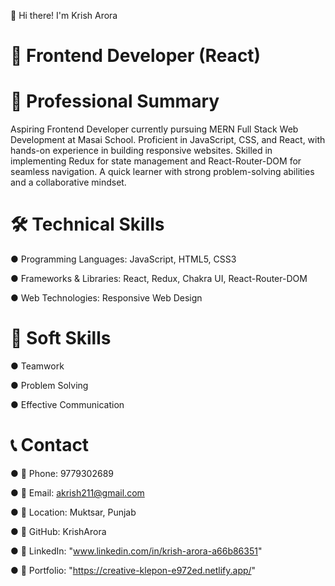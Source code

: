 👋 Hi there! I'm Krish Arora

# 🚀 Frontend Developer (React)




# 🏅 Professional Summary

Aspiring Frontend Developer currently pursuing MERN Full Stack Web Development at Masai School. Proficient in JavaScript, CSS, and React, with hands-on experience in building responsive websites. Skilled in implementing Redux for state management and React-Router-DOM for seamless navigation. A quick learner with strong problem-solving abilities and a collaborative mindset.




# 🛠️ Technical Skills

● Programming Languages: JavaScript, HTML5, CSS3

● Frameworks & Libraries: React, Redux, Chakra UI, React-Router-DOM

● Web Technologies: Responsive Web Design



# 🤝 Soft Skills

● Teamwork

● Problem Solving

● Effective Communication




# 📞 Contact

● 📱 Phone: 9779302689

● 📧 Email: akrish211@gmail.com

● 📍 Location: Muktsar, Punjab

● 🔗 GitHub: KrishArora

● 🔗 LinkedIn: "www.linkedin.com/in/krish-arora-a66b86351"

● 🔗 Portfolio: "https://creative-klepon-e972ed.netlify.app/"
